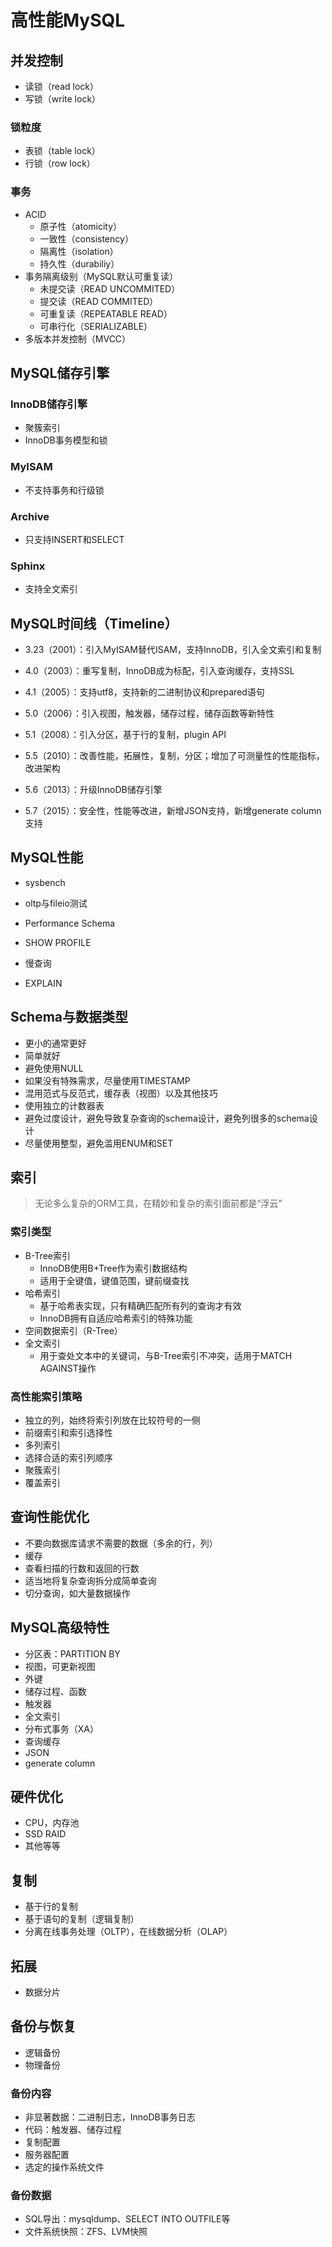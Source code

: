 # 高性能MySQL

## 并发控制

- 读锁（read lock）
- 写锁（write lock）

### 锁粒度

- 表锁（table lock）
- 行锁（row lock）

### 事务

- ACID
  - 原子性（atomicity）
  - 一致性（consistency）
  - 隔离性（isolation）
  - 持久性（durabiliy）
- 事务隔离级别（MySQL默认可重复读）
  - 未提交读（READ UNCOMMITED）
  - 提交读（READ COMMITED）
  - 可重复读（REPEATABLE READ）
  - 可串行化（SERIALIZABLE）
- 多版本并发控制（MVCC）

## MySQL储存引擎

### InnoDB储存引擎

- 聚簇索引
- InnoDB事务模型和锁

### MyISAM

- 不支持事务和行级锁

### Archive

- 只支持INSERT和SELECT

### Sphinx

- 支持全文索引

## MySQL时间线（Timeline）

- 3.23（2001）：引入MyISAM替代ISAM，支持InnoDB，引入全文索引和复制
- 4.0（2003）：重写复制，InnoDB成为标配，引入查询缓存，支持SSL
- 4.1（2005）：支持utf8，支持新的二进制协议和prepared语句
- 5.0（2006）：引入视图，触发器，储存过程，储存函数等新特性
- 5.1（2008）：引入分区，基于行的复制，plugin API
- 5.5（2010）：改善性能，拓展性，复制，分区；增加了可测量性的性能指标，改进架构
- 5.6（2013）：升级InnoDB储存引擎

- 5.7（2015）：安全性，性能等改进，新增JSON支持，新增generate column支持

## MySQL性能

- sysbench


- oltp与fileio测试
- Performance Schema
- SHOW PROFILE
- 慢查询
- EXPLAIN

## Schema与数据类型

- 更小的通常更好
- 简单就好
- 避免使用NULL
- 如果没有特殊需求，尽量使用TIMESTAMP
- 混用范式与反范式，缓存表（视图）以及其他技巧
- 使用独立的计数器表
- 避免过度设计，避免导致复杂查询的schema设计，避免列很多的schema设计
- 尽量使用整型，避免滥用ENUM和SET

## 索引

> 无论多么复杂的ORM工具，在精妙和复杂的索引面前都是“浮云”

### 索引类型

- B-Tree索引
  - InnoDB使用B+Tree作为索引数据结构
  - 适用于全键值，键值范围，键前缀查找
- 哈希索引
  - 基于哈希表实现，只有精确匹配所有列的查询才有效
  - InnoDB拥有自适应哈希索引的特殊功能
- 空间数据索引（R-Tree）
- 全文索引
  - 用于查处文本中的关键词，与B-Tree索引不冲突，适用于MATCH AGAINST操作

### 高性能索引策略

- 独立的列，始终将索引列放在比较符号的一侧
- 前缀索引和索引选择性
- 多列索引
- 选择合适的索引列顺序
- 聚簇索引
- 覆盖索引

## 查询性能优化

- 不要向数据库请求不需要的数据（多余的行，列）
- 缓存
- 查看扫描的行数和返回的行数
- 适当地将复杂查询拆分成简单查询
- 切分查询，如大量数据操作

## MySQL高级特性

- 分区表：PARTITION BY
- 视图，可更新视图
- 外键
- 储存过程、函数
- 触发器
- 全文索引
- 分布式事务（XA）
- 查询缓存
- JSON
- generate column

## 硬件优化

- CPU，内存池
- SSD RAID
- 其他等等

## 复制

- 基于行的复制
- 基于语句的复制（逻辑复制）
- 分离在线事务处理（OLTP），在线数据分析（OLAP）

## 拓展

- 数据分片

## 备份与恢复

- 逻辑备份
- 物理备份

### 备份内容

- 非显著数据：二进制日志，InnoDB事务日志
- 代码：触发器、储存过程
- 复制配置
- 服务器配置
- 选定的操作系统文件

### 备份数据

- SQL导出：mysqldump、SELECT INTO OUTFILE等
- 文件系统快照：ZFS、LVM快照